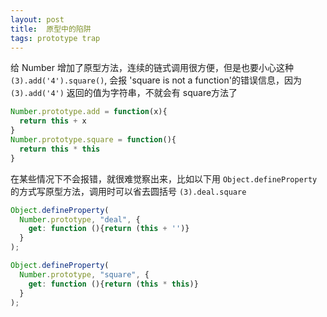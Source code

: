 ```yaml
---
layout: post
title:  原型中的陷阱
tags: prototype trap
---
```



给 Number 增加了原型方法，连续的链式调用很方便，但是也要小心这种 `(3).add('4').square()`, 会报 'square is not a function'的错误信息，因为 `(3).add('4')` 返回的值为字符串，不就会有 square方法了

```js
Number.prototype.add = function(x){
  return this + x
}
Number.prototype.square = function(){
  return this * this
}
```
在某些情况下不会报错，就很难觉察出来，比如以下用 `Object.defineProperty` 的方式写原型方法，调用时可以省去圆括号 `(3).deal.square` 

```js
Object.defineProperty(
  Number.prototype, "deal", {
    get: function (){return (this + '')}
  }
);

Object.defineProperty(
  Number.prototype, "square", {
    get: function (){return (this * this)}
  }
);

```
